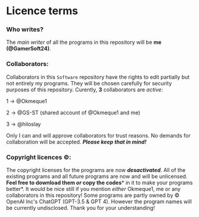 # Licence terms

### Who writes?
The *main writer* of all the programs in this repository will be **me (@GamerSoft24)**.

### Collaborators:
Collaborators in this `Software` repository have the rights to edit partially but not entirely my programs. They will be chosen carefully for security purposes of this repository.
Curently, **3** collaborators are *active*:

1 -> @Okmeque1

2 -> @GS-ST (shared account of @Okmeque1 and me)

3 -> @hiloslay

Only I can and will approve collaborators for trust reasons. No demands for collaboration will be accepted. ***Please keep that in mind!***

### Copyright licences ©:
The copyright licenses for the programs are now ***desactivated***. All of the existing programs and all future programs are now and will be unlicensed. **Feel free to download them ***or*** copy the codes*** in it to make your programs better*. It would be nice still if you mention *either* Okmeque1, me or any collaborators in this repository!
Some programs are partly owned by © OpenAI Inc's ChatGPT (GPT-3.5 & GPT 4). However the program names will be currently undisclosed. Thank you for your understanding!
